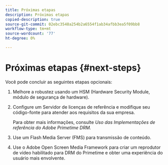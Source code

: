 ```yaml
---
title: Próximas etapas
description: Próximas etapas
copied-description: true
source-git-commit: 02ebc3548a254b2a6554f1ab34afbb3ea5f09bb8
workflow-type: tm+mt
source-wordcount: '77'
ht-degree: 0%

---
```


# Próximas etapas {#next-steps}

Você pode concluir as seguintes etapas opcionais:
1. Melhore a robustez usando um HSM (Hardware Security Module, módulo de segurança de hardware).
1. Configure um Servidor de licenças de referência e modifique seu código-fonte para atender aos requisitos da sua empresa.

   Para obter mais informações, consulte *Uso das Implementações de referência do Adobe Primetime DRM.*
1. Use um Flash Media Server (FMS) para transmissão de conteúdo.
1. Use o Adobe Open Screen Media Framework para criar um reprodutor de vídeo habilitado para DRM do Primetime e obter uma experiência do usuário mais envolvente.
